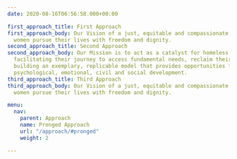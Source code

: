 ```yaml
---
date: 2020-08-16T06:56:58.000+00:00

first_approach_title: First Approach
first_approach_body: Our Vision of a just, equitable and compassionate society where young
  women pursue their lives with freedom and dignity.
second_approach_title: Second Approach
second_approach_body: Our Mission is to act as a catalyst for homeless young women by
  facilitating their journey to access fundamental needs, reclaim their identity by
  building an exemplary, replicable model that provides opportunities for their economic,
  psychological, emotional, civil and social development.
third_approach_title: Third Approach
third_approach_body: Our Vision of a just, equitable and compassionate society where young
  women pursue their lives with freedom and dignity.

menu:
  nav:
    parent: Approach
    name: Pronged Approach
    url: "/approach/#pronged"
    weight: 2

---
```


